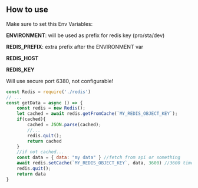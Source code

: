 ## How to use

Make sure to set this Env Variables:

**ENVIRONMENT**: will be used as prefix for redis key (pro/sta/dev)

**REDIS_PREFIX**: extra prefix after the ENVIRONMENT var

**REDIS_HOST**

**REDIS_KEY**

Will use secure port 6380, not configurable!

```javascript
const Redis = require('./redis')
// ...
const getData = async () => {
    const redis = new Redis();
    let cached = await redis.getFromCache(`MY_REDIS_OBJECT_KEY`);
    if(cached){
        cached = JSON.parse(cached);
        //...
        redis.quit();
        return cached
    }
    //if not cached...
    const data = { data: "my data" } //fetch from api or something
    await redis.setCache(`MY_REDIS_OBJECT_KEY`, data, 3600) //3600 time in seconds, optional
    redis.quit();
    return data
}
```